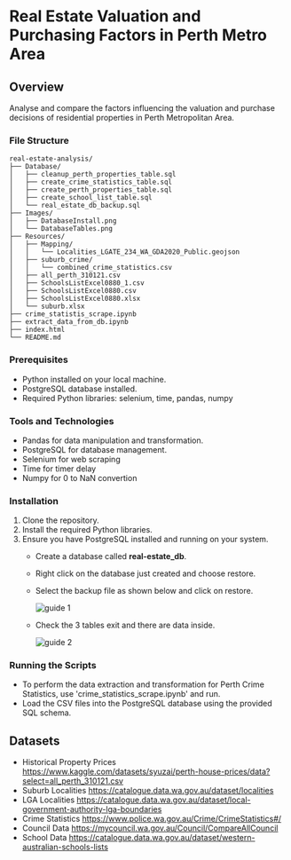 # Real Estate Valuation and Purchasing Factors in Perth Metro Area

## Overview
Analyse and compare the factors influencing the valuation and purchase decisions of residential properties in Perth Metropolitan Area.

### File Structure

```
real-estate-analysis/
├── Database/
│   ├── cleanup_perth_properties_table.sql
│   ├── create_crime_statistics_table.sql
│   ├── create_perth_properties_table.sql
│   ├── create_school_list_table.sql
│   └── real_estate_db_backup.sql
├── Images/
│   ├── DatabaseInstall.png
│   └── DatabaseTables.png
├── Resources/
│   ├── Mapping/
│   │   └── Localities_LGATE_234_WA_GDA2020_Public.geojson
│   ├── suburb_crime/
│   │   └── combined_crime_statistics.csv
│   ├── all_perth_310121.csv
│   ├── SchoolsListExcel0880_1.csv
│   ├── SchoolsListExcel0880.csv
│   ├── SchoolsListExcel0880.xlsx
│   └── suburb.xlsx
├── crime_statistis_scrape.ipynb
├── extract_data_from_db.ipynb
├── index.html
└── README.md
```

### Prerequisites

- Python installed on your local machine.
- PostgreSQL database installed.
- Required Python libraries: selenium, time, pandas, numpy

### Tools and Technologies

- Pandas for data manipulation and transformation.
- PostgreSQL for database management.
- Selenium for web scraping
- Time for timer delay
- Numpy for 0 to NaN convertion

### Installation

1. Clone the repository.
2. Install the required Python libraries.
3. Ensure you have PostgreSQL installed and running on your system.
   - Create a database called **real-estate_db**.
   - Right click on the database just created and choose restore.
   - Select the backup file as shown below and click on restore.

     ![guide 1](https://github.com/thenrymy/real-estate-analysis/blob/da3d92d3a32e36723fd2cdb9148ab193467f34d3/Images/DatabaseInstall.png)
   - Check the 3 tables exit and there are data inside.

     ![guide 2](https://github.com/thenrymy/real-estate-analysis/blob/58eb8bde239578fd8e573aeda7c03030c8884f88/Images/DatabaseTables.png)

### Running the Scripts

- To perform the data extraction and transformation for Perth Crime Statistics, use 'crime_statistics_scrape.ipynb' and run.
- Load the CSV files into the PostgreSQL database using the provided SQL schema.

## Datasets
- Historical Property Prices https://www.kaggle.com/datasets/syuzai/perth-house-prices/data?select=all_perth_310121.csv
- Suburb Localities https://catalogue.data.wa.gov.au/dataset/localities
- LGA Localities https://catalogue.data.wa.gov.au/dataset/local-government-authority-lga-boundaries
- Crime Statistics https://www.police.wa.gov.au/Crime/CrimeStatistics#/
- Council Data https://mycouncil.wa.gov.au/Council/CompareAllCouncil
- School Data https://catalogue.data.wa.gov.au/dataset/western-australian-schools-lists
